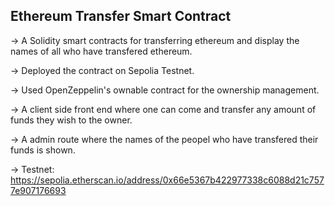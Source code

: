 ## Ethereum Transfer Smart Contract

-> A Solidity smart contracts for transferring ethereum and display the names of all who have transfered ethereum.

-> Deployed the contract on Sepolia Testnet.

-> Used OpenZeppelin's ownable contract for the ownership management.

-> A client side front end where one can come and transfer any amount of funds they wish to the owner.

-> A admin route where the names of the peopel who have transfered their funds is shown.

-> Testnet:  https://sepolia.etherscan.io/address/0x66e5367b422977338c6088d21c7577e907176693




